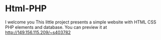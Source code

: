 # Html-PHP

I welcome you
This little project presents a simple website with HTML CSS PHP elements and database.
You can preview it at http://149.156.115.209/~s403782
